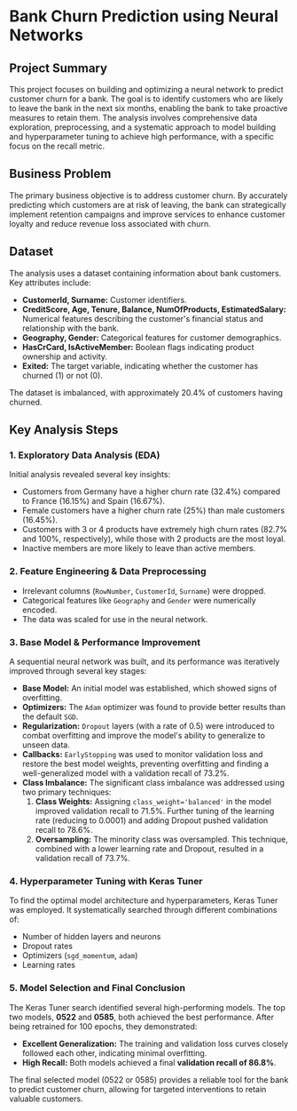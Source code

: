 # Bank Churn Prediction using Neural Networks

## Project Summary

This project focuses on building and optimizing a neural network to predict customer churn for a bank. The goal is to identify customers who are likely to leave the bank in the next six months, enabling the bank to take proactive measures to retain them. The analysis involves comprehensive data exploration, preprocessing, and a systematic approach to model building and hyperparameter tuning to achieve high performance, with a specific focus on the recall metric.

## Business Problem

The primary business objective is to address customer churn. By accurately predicting which customers are at risk of leaving, the bank can strategically implement retention campaigns and improve services to enhance customer loyalty and reduce revenue loss associated with churn.

## Dataset

The analysis uses a dataset containing information about bank customers. Key attributes include:

-   **CustomerId, Surname:** Customer identifiers.
-   **CreditScore, Age, Tenure, Balance, NumOfProducts, EstimatedSalary:** Numerical features describing the customer's financial status and relationship with the bank.
-   **Geography, Gender:** Categorical features for customer demographics.
-   **HasCrCard, IsActiveMember:** Boolean flags indicating product ownership and activity.
-   **Exited:** The target variable, indicating whether the customer has churned (1) or not (0).

The dataset is imbalanced, with approximately 20.4% of customers having churned.

## Key Analysis Steps

### 1. Exploratory Data Analysis (EDA)

Initial analysis revealed several key insights:
-   Customers from Germany have a higher churn rate (32.4%) compared to France (16.15%) and Spain (16.67%).
-   Female customers have a higher churn rate (25%) than male customers (16.45%).
-   Customers with 3 or 4 products have extremely high churn rates (82.7% and 100%, respectively), while those with 2 products are the most loyal.
-   Inactive members are more likely to leave than active members.

### 2. Feature Engineering & Data Preprocessing

-   Irrelevant columns (`RowNumber`, `CustomerId`, `Surname`) were dropped.
-   Categorical features like `Geography` and `Gender` were numerically encoded.
-   The data was scaled for use in the neural network.

### 3. Base Model & Performance Improvement

A sequential neural network was built, and its performance was iteratively improved through several key stages:

-   **Base Model:** An initial model was established, which showed signs of overfitting.
-   **Optimizers:** The `Adam` optimizer was found to provide better results than the default `SGD`.
-   **Regularization:** `Dropout` layers (with a rate of 0.5) were introduced to combat overfitting and improve the model's ability to generalize to unseen data.
-   **Callbacks:** `EarlyStopping` was used to monitor validation loss and restore the best model weights, preventing overfitting and finding a well-generalized model with a validation recall of 73.2%.
-   **Class Imbalance:** The significant class imbalance was addressed using two primary techniques:
    1.  **Class Weights:** Assigning `class_weight='balanced'` in the model improved validation recall to 71.5%. Further tuning of the learning rate (reducing to 0.0001) and adding Dropout pushed validation recall to 78.6%.
    2.  **Oversampling:** The minority class was oversampled. This technique, combined with a lower learning rate and Dropout, resulted in a validation recall of 73.7%.

### 4. Hyperparameter Tuning with Keras Tuner

To find the optimal model architecture and hyperparameters, Keras Tuner was employed. It systematically searched through different combinations of:
-   Number of hidden layers and neurons
-   Dropout rates
-   Optimizers (`sgd_momentum`, `adam`)
-   Learning rates

### 5. Model Selection and Final Conclusion

The Keras Tuner search identified several high-performing models. The top two models, **0522** and **0585**, both achieved the best performance. After being retrained for 100 epochs, they demonstrated:

-   **Excellent Generalization:** The training and validation loss curves closely followed each other, indicating minimal overfitting.
-   **High Recall:** Both models achieved a final **validation recall of 86.8%**.

The final selected model (0522 or 0585) provides a reliable tool for the bank to predict customer churn, allowing for targeted interventions to retain valuable customers.
